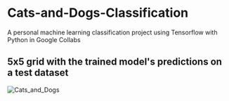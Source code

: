 # Cats-and-Dogs-Classification
A personal machine learning classification project using Tensorflow with Python in Google Collabs<br>


## 5x5 grid with the trained model's predictions on a test dataset

![Cats_and_Dogs](https://github.com/josezapiz/Cats-and-Dogs-Classification/assets/101471178/9b6e1140-0990-4e72-a4cd-89e2cd2cc941)
